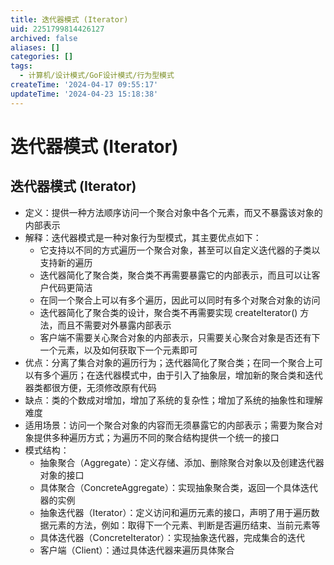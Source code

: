 ```yaml
---
title: 迭代器模式 (Iterator)
uid: 2251799814426127
archived: false
aliases: []
categories: []
tags:
  - 计算机/设计模式/GoF设计模式/行为型模式
createTime: '2024-04-17 09:55:17'
updateTime: '2024-04-23 15:18:38'
---
```


# 迭代器模式 (Iterator)

## 迭代器模式 (Iterator)

- 定义：提供一种方法顺序访问一个聚合对象中各个元素，而又不暴露该对象的内部表示
- 解释：迭代器模式是一种对象行为型模式，其主要优点如下：
  - 它支持以不同的方式遍历一个聚合对象，甚至可以自定义迭代器的子类以支持新的遍历
  - 迭代器简化了聚合类，聚合类不再需要暴露它的内部表示，而且可以让客户代码更简洁
  - 在同一个聚合上可以有多个遍历，因此可以同时有多个对聚合对象的访问
  - 迭代器简化了聚合类的设计，聚合类不再需要实现 createIterator() 方法，而且不需要对外暴露内部表示
  - 客户端不需要关心聚合对象的内部表示，只需要关心聚合对象是否还有下一个元素，以及如何获取下一个元素即可
- 优点：分离了集合对象的遍历行为；迭代器简化了聚合类；在同一个聚合上可以有多个遍历；在迭代器模式中，由于引入了抽象层，增加新的聚合类和迭代器类都很方便，无须修改原有代码
- 缺点：类的个数成对增加，增加了系统的复杂性；增加了系统的抽象性和理解难度
- 适用场景：访问一个聚合对象的内容而无须暴露它的内部表示；需要为聚合对象提供多种遍历方式；为遍历不同的聚合结构提供一个统一的接口
- 模式结构：
  - 抽象聚合（Aggregate）：定义存储、添加、删除聚合对象以及创建迭代器对象的接口
  - 具体聚合（ConcreteAggregate）：实现抽象聚合类，返回一个具体迭代器的实例
  - 抽象迭代器（Iterator）：定义访问和遍历元素的接口，声明了用于遍历数据元素的方法，例如：取得下一个元素、判断是否遍历结束、当前元素等
  - 具体迭代器（ConcreteIterator）：实现抽象迭代器，完成集合的迭代
  - 客户端（Client）：通过具体迭代器来遍历具体聚合
